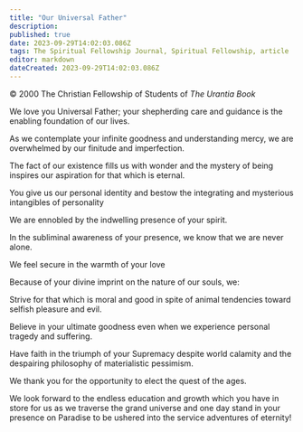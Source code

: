 ```yaml
---
title: "Our Universal Father"
description: 
published: true
date: 2023-09-29T14:02:03.086Z
tags: The Spiritual Fellowship Journal, Spiritual Fellowship, article
editor: markdown
dateCreated: 2023-09-29T14:02:03.086Z
---
```


<p class="v-card v-sheet theme--light gray lighten-3 px-2">© 2000 The Christian Fellowship of Students of <i>The Urantia Book</i></p>

We love you Universal Father; your shepherding care 
and guidance is the enabling foundation of our 
lives.

As we contemplate your infinite goodness and 
understanding mercy, we are overwhelmed by 
our finitude and imperfection.

The fact of our existence fills us with wonder and 
the mystery of being inspires our aspiration for 
that which is eternal.

You give us our personal identity and bestow the 
integrating and mysterious intangibles of 
personality

We are ennobled by the indwelling presence of your 
spirit.

In the subliminal awareness of your presence, we 
know that we are never alone.

We feel secure in the warmth of your love

Because of your divine imprint on the nature of 
our souls, we:

Strive for that which is moral and good in spite 
of animal tendencies toward selfish pleasure 
and evil.

Believe in your ultimate goodness even when 
we experience personal tragedy and suffering.

Have faith in the triumph of your Supremacy 
despite world calamity and the despairing 
philosophy of materialistic pessimism.

We thank you for the opportunity to elect the quest of 
the ages.

We look forward to the endless education and 
growth which you have in store for us as we 
traverse the grand universe and one day stand 
in your presence on Paradise to be ushered 
into the service adventures of eternity!